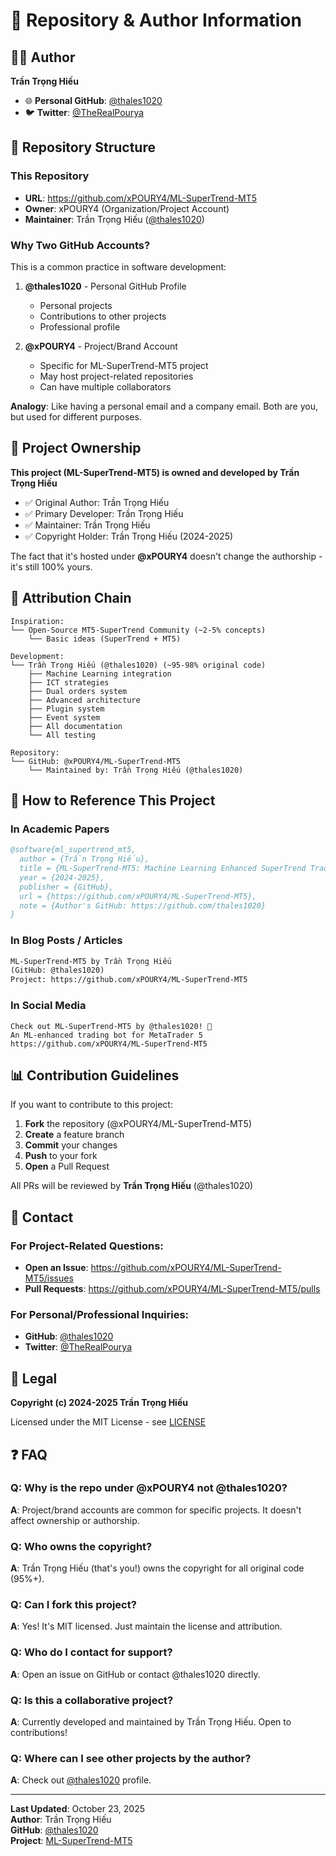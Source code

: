 # 📝 Repository & Author Information

## 👨‍💻 Author

**Trần Trọng Hiếu**

- 🌐 **Personal GitHub**: [@thales1020](https://github.com/thales1020)
- 🐦 **Twitter**: [@TheRealPourya](https://twitter.com/TheRealPourya)

## 📂 Repository Structure

### This Repository
- **URL**: https://github.com/xPOURY4/ML-SuperTrend-MT5
- **Owner**: xPOURY4 (Organization/Project Account)
- **Maintainer**: Trần Trọng Hiếu ([@thales1020](https://github.com/thales1020))

### Why Two GitHub Accounts?

This is a common practice in software development:

1. **@thales1020** - Personal GitHub Profile
   - Personal projects
   - Contributions to other projects
   - Professional profile

2. **@xPOURY4** - Project/Brand Account
   - Specific for ML-SuperTrend-MT5 project
   - May host project-related repositories
   - Can have multiple collaborators

**Analogy**: Like having a personal email and a company email. Both are you, but used for different purposes.

## 🎯 Project Ownership

**This project (ML-SuperTrend-MT5) is owned and developed by Trần Trọng Hiếu**

- ✅ Original Author: Trần Trọng Hiếu
- ✅ Primary Developer: Trần Trọng Hiếu
- ✅ Maintainer: Trần Trọng Hiếu
- ✅ Copyright Holder: Trần Trọng Hiếu (2024-2025)

The fact that it's hosted under **@xPOURY4** doesn't change the authorship - it's still 100% yours.

## 📜 Attribution Chain

```
Inspiration:
└── Open-Source MT5-SuperTrend Community (~2-5% concepts)
    └── Basic ideas (SuperTrend + MT5)

Development:
└── Trần Trọng Hiếu (@thales1020) (~95-98% original code)
    ├── Machine Learning integration
    ├── ICT strategies
    ├── Dual orders system
    ├── Advanced architecture
    ├── Plugin system
    ├── Event system
    ├── All documentation
    └── All testing

Repository:
└── GitHub: @xPOURY4/ML-SuperTrend-MT5
    └── Maintained by: Trần Trọng Hiếu (@thales1020)
```

## 🔗 How to Reference This Project

### In Academic Papers
```bibtex
@software{ml_supertrend_mt5,
  author = {Trần Trọng Hiếu},
  title = {ML-SuperTrend-MT5: Machine Learning Enhanced SuperTrend Trading Bot},
  year = {2024-2025},
  publisher = {GitHub},
  url = {https://github.com/xPOURY4/ML-SuperTrend-MT5},
  note = {Author's GitHub: https://github.com/thales1020}
}
```

### In Blog Posts / Articles
```markdown
ML-SuperTrend-MT5 by Trần Trọng Hiếu 
(GitHub: @thales1020)
Project: https://github.com/xPOURY4/ML-SuperTrend-MT5
```

### In Social Media
```
Check out ML-SuperTrend-MT5 by @thales1020! 🚀
An ML-enhanced trading bot for MetaTrader 5
https://github.com/xPOURY4/ML-SuperTrend-MT5
```

## 📊 Contribution Guidelines

If you want to contribute to this project:

1. **Fork** the repository (@xPOURY4/ML-SuperTrend-MT5)
2. **Create** a feature branch
3. **Commit** your changes
4. **Push** to your fork
5. **Open** a Pull Request

All PRs will be reviewed by **Trần Trọng Hiếu** (@thales1020)

## 🤝 Contact

### For Project-Related Questions:
- **Open an Issue**: https://github.com/xPOURY4/ML-SuperTrend-MT5/issues
- **Pull Requests**: https://github.com/xPOURY4/ML-SuperTrend-MT5/pulls

### For Personal/Professional Inquiries:
- **GitHub**: [@thales1020](https://github.com/thales1020)
- **Twitter**: [@TheRealPourya](https://twitter.com/TheRealPourya)

## 📜 Legal

**Copyright (c) 2024-2025 Trần Trọng Hiếu**

Licensed under the MIT License - see [LICENSE](../LICENSE)

## ❓ FAQ

### Q: Why is the repo under @xPOURY4 not @thales1020?
**A**: Project/brand accounts are common for specific projects. It doesn't affect ownership or authorship.

### Q: Who owns the copyright?
**A**: Trần Trọng Hiếu (that's you!) owns the copyright for all original code (95%+).

### Q: Can I fork this project?
**A**: Yes! It's MIT licensed. Just maintain the license and attribution.

### Q: Who do I contact for support?
**A**: Open an issue on GitHub or contact @thales1020 directly.

### Q: Is this a collaborative project?
**A**: Currently developed and maintained by Trần Trọng Hiếu. Open to contributions!

### Q: Where can I see other projects by the author?
**A**: Check out [@thales1020](https://github.com/thales1020) profile.

---

**Last Updated**: October 23, 2025  
**Author**: Trần Trọng Hiếu  
**GitHub**: [@thales1020](https://github.com/thales1020)  
**Project**: [ML-SuperTrend-MT5](https://github.com/xPOURY4/ML-SuperTrend-MT5)

